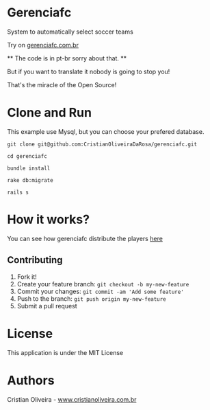 Gerenciafc
==========
System to automatically select soccer teams

Try on [gerenciafc.com.br](http://gerenciafc.com.br) 

** The code is in pt-br sorry about that. **

But if you want to translate it nobody is going to stop you!

That's the miracle of the Open Source!


Clone and Run
==========

This example use Mysql, but you can choose your prefered database.

```
git clone git@github.com:CristianOliveiraDaRosa/gerenciafc.git

cd gerenciafc

bundle install

rake db:migrate

rails s
```
How it works?
==

You can see how gerenciafc distribute the players [here](https://github.com/CristianOliveiraDaRosa/gerenciafc/blob/master/app/models/partida.rb) 

## Contributing
 
1. Fork it!
2. Create your feature branch: `git checkout -b my-new-feature`
3. Commit your changes: `git commit -am 'Add some feature'`
4. Push to the branch: `git push origin my-new-feature`
5. Submit a pull request

License
====
  This application is under the MIT License

 
 Authors
====
 
 Cristian Oliveira - www.cristianoliveira.com.br



